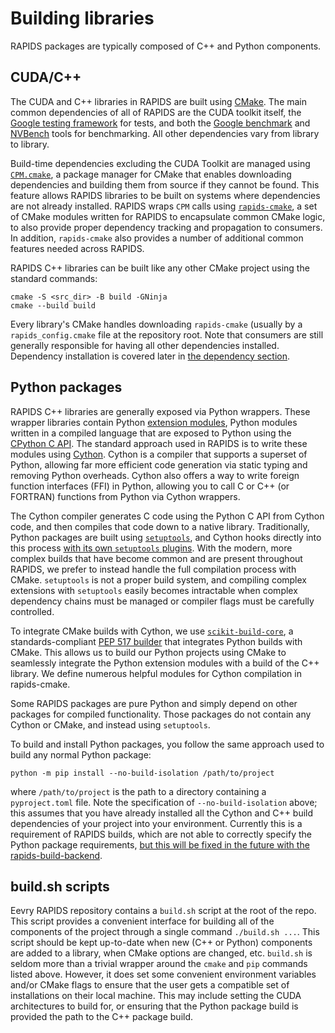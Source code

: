 # Building libraries

RAPIDS packages are typically composed of C++ and Python components.

## CUDA/C++

The CUDA and C++ libraries in RAPIDS are built using [CMake](https://cmake.org/).
The main common dependencies of all of RAPIDS are the CUDA toolkit itself, the [Google testing framework](http://google.github.io/googletest/) for tests, and both the [Google benchmark](https://github.com/google/benchmark) and [NVBench](https://github.com/NVIDIA/nvbench) tools for benchmarking.
All other dependencies vary from library to library.

Build-time dependencies excluding the CUDA Toolkit are managed using [`CPM.cmake`](https://github.com/cpm-cmake/CPM.cmake), a package manager for CMake that enables downloading dependencies and building them from source if they cannot be found.
This feature allows RAPIDS libraries to be built on systems where dependencies are not already installed.
RAPIDS wraps `CPM` calls using [`rapids-cmake`](https://github.com/rapidsai/rapids-cmake), a set of CMake modules written for RAPIDS to encapsulate common CMake logic, to also provide proper dependency tracking and propagation to consumers.
In addition, `rapids-cmake` also provides a number of additional common features needed across RAPIDS.

RAPIDS C++ libraries can be built like any other CMake project using the standard commands:
```
cmake -S <src_dir> -B build -GNinja
cmake --build build
```
Every library's CMake handles downloading `rapids-cmake` (usually by a `rapids_config.cmake` file at the repository root.
Note that consumers are still generally responsible for having all other dependencies installed.
Dependency installation is covered later in [the dependency section](packaging.md#dependencies).

## Python packages

RAPIDS C++ libraries are generally exposed via Python wrappers.
These wrapper libraries contain Python [extension modules](https://docs.python.org/3/extending/extending.html), Python modules written in a compiled language that are exposed to Python using the [CPython C API](https://docs.python.org/3/c-api/index.html).
The standard approach used in RAPIDS is to write these modules using [Cython](https://docs.cython.org/en/latest/).
Cython is a compiler that supports a superset of Python, allowing far more efficient code generation via static typing and removing Python overheads.
Cython also offers a way to write foreign function interfaces (FFI) in Python, allowing you to call C or C++ (or FORTRAN) functions from Python via Cython wrappers.

The Cython compiler generates C code using the Python C API from Cython code, and then compiles that code down to a native library.
Traditionally, Python packages are built using [`setuptools`](https://setuptools.pypa.io/en/latest/), and Cython hooks directly into this process [with its own `setuptools` plugins](https://cython.readthedocs.io/en/latest/src/quickstart/build.html#building-a-cython-module-using-setuptools).
With the modern, more complex builds that have become common and are present throughout RAPIDS, we prefer to instead handle the full compilation process with CMake.
`setuptools` is not a proper build system, and compiling complex extensions with `setuptools` easily becomes intractable when complex dependency chains must be managed or compiler flags must be carefully controlled.

To integrate CMake builds with Cython, we use [`scikit-build-core`](https://scikit-build-core.readthedocs.io), a standards-compliant [PEP 517 builder](https://peps.python.org/pep-0517/) that integrates Python builds with CMake.
This allows us to build our Python projects using CMake to seamlessly integrate the Python extension modules with a build of the C++ library.
We define numerous helpful modules for Cython compilation in rapids-cmake.

Some RAPIDS packages are pure Python and simply depend on other packages for compiled functionality.
Those packages do not contain any Cython or CMake, and instead using `setuptools`.

To build and install Python packages, you follow the same approach used to build any normal Python package:
```
python -m pip install --no-build-isolation /path/to/project
```
where `/path/to/project` is the path to a directory containing a `pyproject.toml` file.
Note the specification of `--no-build-isolation` above; this assumes that you have already installed all the Cython and C++ build dependencies of your project into your environment.
Currently this is a requirement of RAPIDS builds, which are not able to correctly specify the Python package requirements, [but this will be fixed in the future with the rapids-build-backend](packaging.md#pyproject).

## build.sh scripts

Eevry RAPIDS repository contains a `build.sh` script at the root of the repo.
This script provides a convenient interface for building all of the components of the project through a single command `./build.sh ...`.
This script should be kept up-to-date when new (C++ or Python) components are added to a library, when CMake options are changed, etc.
`build.sh` is seldom more than a trivial wrapper around the `cmake` and `pip` commands listed above.
However, it does set some convenient environment variables and/or CMake flags to ensure that the user gets a compatible set of installations on their local machine.
This may include setting the CUDA architectures to build for, or ensuring that the Python package build is provided the path to the C++ package build.
